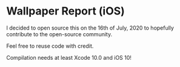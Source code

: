 # Wallpaper Report (iOS)

I decided to open source this on the 16th of July, 2020 to hopefully contribute to the open-source community.

Feel free to reuse code with credit.

Compilation needs at least Xcode 10.0 and iOS 10!
